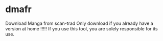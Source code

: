 # dmafr
Download Manga from scan-trad
Only download if you already have a version at home !!!!! If you use this tool, you are solely responsible for its use.
